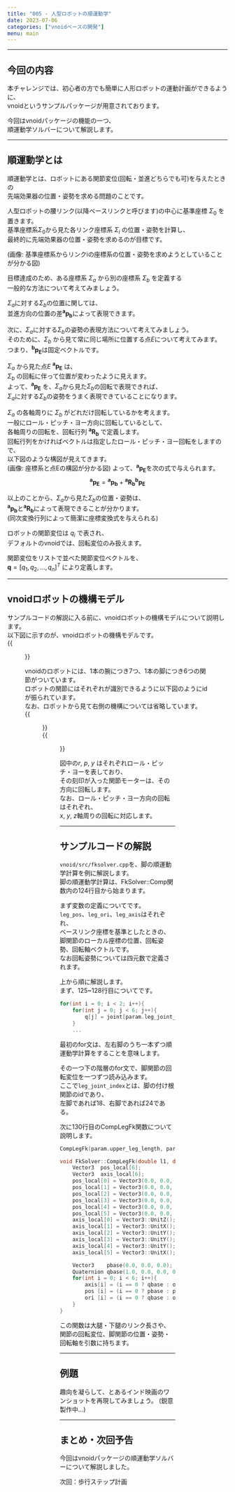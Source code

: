 ```yaml
---
title: "005 - 人型ロボットの順運動学"
date: 2023-07-06
categories: ["vnoidベースの開発"]
menu: main
---
```


---

## 今回の内容

本チャレンジでは、初心者の方でも簡単に人形ロボットの運動計画ができるように、  
vnoidというサンプルパッケージが用意されております。

今回はvnoidパッケージの機能の一つ、  
順運動学ソルバーについて解説します。

---

## 順運動学とは
順運動学とは、ロボットにある関節変位(回転・並進どちらでも可)を与えたときの  
先端効果器の位置・姿勢を求める問題のことです。

人型ロボットの腰リンク(以降ベースリンクと呼びます)の中心に基準座標 $\Sigma_0$ を置きます。  
基準座標系$\Sigma_0$から見た各リンク座標系 $\Sigma_i$ の位置・姿勢を計算し、  
最終的に先端効果器の位置・姿勢を求めるのが目標です。

(画像: 基準座標系からリンクiの座標系の位置・姿勢を求めようとしていることが分かる図)

目標達成のため、ある座標系 $\Sigma_a$ から別の座標系 $\Sigma_b$ を定義する  
一般的な方法について考えてみましょう。

$\Sigma_a$に対する$\Sigma_b$の位置に関しては、  
並進方向の位置の差$\boldsymbol{{}^ap_b}$によって表現できます。

次に、$\Sigma_a$に対する$\Sigma_b$の姿勢の表現方法について考えてみましょう。  
そのために、$\Sigma_b$ から見て常に同じ場所に位置する点$E$について考えてみます。  
つまり、$\boldsymbol{{}^bp_E}$は固定ベクトルです。

$\Sigma_a$ から見た点$E$ $\boldsymbol{{}^ap_E}$ は、  
$\Sigma_b$ の回転に伴って位置が変わったように見えます。  
よって、$\boldsymbol{{}^ap_E}$ を、$\Sigma_a$から見た$\Sigma_b$の回転で表現できれば、  
$\Sigma_a$に対する$\Sigma_b$の姿勢をうまく表現できていることになります。

$\Sigma_a$ の各軸周りに $\Sigma_b$ がどれだけ回転しているかを考えます。  
一般にロール・ピッチ・ヨー方向に回転しているとして、  
各軸周りの回転を、回転行列 $\boldsymbol{{}^aR_b}$ で定義します。  
回転行列をかければベクトルは指定したロール・ピッチ・ヨー回転をしますので、  
以下図のような構図が見えてきます。  
(画像: 座標系と点Eの構図が分かる図)
よって、$\boldsymbol{{}^ap_E}$を次の式で与えられます。  
$$ \boldsymbol{{}^ap_E} = \boldsymbol{{}^ap_b} + \boldsymbol{{}^aR_b} \boldsymbol{{}^bp_E} $$  

以上のことから、$\Sigma_a$から見た$\Sigma_b$の位置・姿勢は、  
$\boldsymbol{{}^ap_b}$と$\boldsymbol{{}^aR_b}$によって表現できることが分かります。  
(同次変換行列によって簡潔に座標変換式を与えられる)

ロボットの関節変位は $q_i$ で表され、  
デフォルトのvnoidでは、回転変位のみ扱えます。

関節変位をリストで並べた関節変位ベクトルを、  
$\boldsymbol{q} = [q_1, q_2, ..., q_n]^T$ により定義します。

---

## vnoidロボットの機構モデル

サンプルコードの解説に入る前に、vnoidロボットの機構モデルについて説明します。  
以下図に示すのが、vnoidロボットの機構モデルです。  
{{<figure src="./biped_robot_model.png" class="center" alt="vnoidロボットの機構モデル" width="50%">}}

vnoidのロボットには、1本の腕につき7つ、1本の脚につき6つの関節がついています。  
ロボットの関節にはそれぞれが識別できるように以下図のようにidが振られています。  
なお、ロボットから見て右側の機構については省略しています。  
{{<figure src="./biped_arm_model.png" class="center" alt="腕の機構モデル" width="50%">}}  
{{<figure src="./biped_leg_model.png" class="center" alt="脚の機構モデル" width="35%">}}


図中の$r$, $p$, $y$ はそれぞれロール・ピッチ・ヨーを表しており、  
その刻印が入った関節モーターは、その方向に回転します。  
なお、ロール・ピッチ・ヨー方向の回転はそれぞれ、  
$x$, $y$, $z$軸周りの回転に対応します。

---

## サンプルコードの解説

`vnoid/src/fksolver.cpp`を、脚の順運動学計算を例に解説します。  
脚の順運動学計算は、FkSolver::Comp関数内の124行目から始まります。

まず変数の定義についてです。  
`leg_pos`、`leg_ori`、`leg_axis`はそれぞれ、  
ベースリンク座標を基準としたときの、  
脚関節のローカル座標の位置、回転姿勢、回転軸ベクトルです。  
なお回転姿勢については四元数で定義されます。

上から順に解説します。  
まず、125~128行目についてです。

```cpp
for(int i = 0; i < 2; i++){
	for(int j = 0; j < 6; j++){
		q[j] = joint[param.leg_joint_index[i] + j].q;
	}
	...
```

最初のfor文は、左右脚のうち一本ずつ順運動学計算をすることを意味します。

その一つ下の階層のfor文で、脚関節の回転変位を一つずつ読み込みます。  
ここで`leg_joint_index`とは、脚の付け根関節のidであり、  
左脚であれば18、右脚であれば24である。

次に130行目のCompLegFk関数について説明します。  
```cpp
CompLegFk(param.upper_leg_length, param.lower_leg_length, q, &leg_pos[i][0], &leg_ori[i][0], &leg_axis[i][0]);
```

```cpp
void FkSolver::CompLegFk(double l1, double l2, const double* q, Vector3* pos, Quaternion* ori, Vector3* axis){
    Vector3  pos_local[6];
    Vector3  axis_local[6];
    pos_local[0] = Vector3(0.0, 0.0, 0.0);
    pos_local[1] = Vector3(0.0, 0.0, 0.0);
    pos_local[2] = Vector3(0.0, 0.0, 0.0);
    pos_local[3] = Vector3(0.0, 0.0, -l1);
    pos_local[4] = Vector3(0.0, 0.0, -l2);
    pos_local[5] = Vector3(0.0, 0.0, 0.0);
    axis_local[0] = Vector3::UnitZ();
    axis_local[1] = Vector3::UnitX();
    axis_local[2] = Vector3::UnitY();
    axis_local[3] = Vector3::UnitY();
    axis_local[4] = Vector3::UnitY();
    axis_local[5] = Vector3::UnitX();

    Vector3    pbase(0.0, 0.0, 0.0);
    Quaternion qbase(1.0, 0.0, 0.0, 0.0);
    for(int i = 0; i < 6; i++){
        axis[i] = (i == 0 ? qbase : ori[i-1])*axis_local[i];
        pos [i] = (i == 0 ? pbase : pos[i-1]) + (i == 0 ? qbase : ori[i-1])*pos_local[i];
        ori [i] = (i == 0 ? qbase : ori[i-1])*AngleAxis(q[i], axis_local[i]);
    }
}
```
この関数は大腿・下腿のリンク長さや、  
関節の回転変位、脚関節の位置・姿勢・回転軸を引数に持ちます。





---

## 例題

趣向を凝らして、とあるインド映画のワンショットを再現してみましょう。
(鋭意製作中...)

---

## まとめ・次回予告

今回はvnoidパッケージの順運動学ソルバーについて解説しました。

次回：歩行ステップ計画

